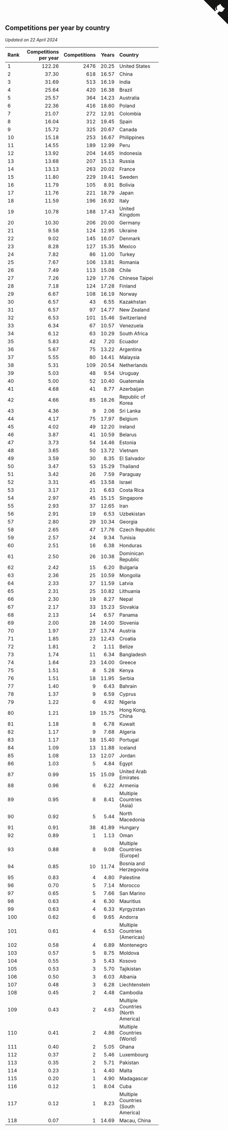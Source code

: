 ## Competitions per year by country

*Updated on 22 April 2024*

| Rank | Competitions per year | Competitions | Years | Country |
| :--- | ---: | ---: | ---: | :--- |
| 1 | 122.26 | 2476 | 20.25 | United States |
| 2 | 37.30 | 618 | 16.57 | China |
| 3 | 31.69 | 513 | 16.19 | India |
| 4 | 25.64 | 420 | 16.38 | Brazil |
| 5 | 25.57 | 364 | 14.23 | Australia |
| 6 | 22.36 | 416 | 18.60 | Poland |
| 7 | 21.07 | 272 | 12.91 | Colombia |
| 8 | 16.04 | 312 | 19.45 | Spain |
| 9 | 15.72 | 325 | 20.67 | Canada |
| 10 | 15.18 | 253 | 16.67 | Philippines |
| 11 | 14.55 | 189 | 12.99 | Peru |
| 12 | 13.92 | 204 | 14.65 | Indonesia |
| 13 | 13.68 | 207 | 15.13 | Russia |
| 14 | 13.13 | 263 | 20.02 | France |
| 15 | 11.80 | 229 | 19.41 | Sweden |
| 16 | 11.79 | 105 | 8.91 | Bolivia |
| 17 | 11.76 | 221 | 18.79 | Japan |
| 18 | 11.59 | 196 | 16.92 | Italy |
| 19 | 10.78 | 188 | 17.43 | United Kingdom |
| 20 | 10.30 | 206 | 20.00 | Germany |
| 21 | 9.58 | 124 | 12.95 | Ukraine |
| 22 | 9.02 | 145 | 16.07 | Denmark |
| 23 | 8.28 | 127 | 15.35 | Mexico |
| 24 | 7.82 | 86 | 11.00 | Turkey |
| 25 | 7.67 | 106 | 13.81 | Romania |
| 26 | 7.49 | 113 | 15.08 | Chile |
| 27 | 7.26 | 129 | 17.76 | Chinese Taipei |
| 28 | 7.18 | 124 | 17.28 | Finland |
| 29 | 6.67 | 108 | 16.19 | Norway |
| 30 | 6.57 | 43 | 6.55 | Kazakhstan |
| 31 | 6.57 | 97 | 14.77 | New Zealand |
| 32 | 6.53 | 101 | 15.46 | Switzerland |
| 33 | 6.34 | 67 | 10.57 | Venezuela |
| 34 | 6.12 | 63 | 10.29 | South Africa |
| 35 | 5.83 | 42 | 7.20 | Ecuador |
| 36 | 5.67 | 75 | 13.22 | Argentina |
| 37 | 5.55 | 80 | 14.41 | Malaysia |
| 38 | 5.31 | 109 | 20.54 | Netherlands |
| 39 | 5.03 | 48 | 9.54 | Uruguay |
| 40 | 5.00 | 52 | 10.40 | Guatemala |
| 41 | 4.68 | 41 | 8.77 | Azerbaijan |
| 42 | 4.66 | 85 | 18.26 | Republic of Korea |
| 43 | 4.36 | 9 | 2.06 | Sri Lanka |
| 44 | 4.17 | 75 | 17.97 | Belgium |
| 45 | 4.02 | 49 | 12.20 | Ireland |
| 46 | 3.87 | 41 | 10.59 | Belarus |
| 47 | 3.73 | 54 | 14.46 | Estonia |
| 48 | 3.65 | 50 | 13.72 | Vietnam |
| 49 | 3.59 | 30 | 8.35 | El Salvador |
| 50 | 3.47 | 53 | 15.29 | Thailand |
| 51 | 3.42 | 26 | 7.59 | Paraguay |
| 52 | 3.31 | 45 | 13.58 | Israel |
| 53 | 3.17 | 21 | 6.63 | Costa Rica |
| 54 | 2.97 | 45 | 15.15 | Singapore |
| 55 | 2.93 | 37 | 12.65 | Iran |
| 56 | 2.91 | 19 | 6.53 | Uzbekistan |
| 57 | 2.80 | 29 | 10.34 | Georgia |
| 58 | 2.65 | 47 | 17.76 | Czech Republic |
| 59 | 2.57 | 24 | 9.34 | Tunisia |
| 60 | 2.51 | 16 | 6.38 | Honduras |
| 61 | 2.50 | 26 | 10.38 | Dominican Republic |
| 62 | 2.42 | 15 | 6.20 | Bulgaria |
| 63 | 2.36 | 25 | 10.59 | Mongolia |
| 64 | 2.33 | 27 | 11.59 | Latvia |
| 65 | 2.31 | 25 | 10.82 | Lithuania |
| 66 | 2.30 | 19 | 8.27 | Nepal |
| 67 | 2.17 | 33 | 15.23 | Slovakia |
| 68 | 2.13 | 14 | 6.57 | Panama |
| 69 | 2.00 | 28 | 14.00 | Slovenia |
| 70 | 1.97 | 27 | 13.74 | Austria |
| 71 | 1.85 | 23 | 12.43 | Croatia |
| 72 | 1.81 | 2 | 1.11 | Belize |
| 73 | 1.74 | 11 | 6.34 | Bangladesh |
| 74 | 1.64 | 23 | 14.00 | Greece |
| 75 | 1.51 | 8 | 5.28 | Kenya |
| 76 | 1.51 | 18 | 11.95 | Serbia |
| 77 | 1.40 | 9 | 6.43 | Bahrain |
| 78 | 1.37 | 9 | 6.59 | Cyprus |
| 79 | 1.22 | 6 | 4.92 | Nigeria |
| 80 | 1.21 | 19 | 15.75 | Hong Kong, China |
| 81 | 1.18 | 8 | 6.78 | Kuwait |
| 82 | 1.17 | 9 | 7.68 | Algeria |
| 83 | 1.17 | 18 | 15.40 | Portugal |
| 84 | 1.09 | 13 | 11.88 | Iceland |
| 85 | 1.08 | 13 | 12.07 | Jordan |
| 86 | 1.03 | 5 | 4.84 | Egypt |
| 87 | 0.99 | 15 | 15.09 | United Arab Emirates |
| 88 | 0.96 | 6 | 6.22 | Armenia |
| 89 | 0.95 | 8 | 8.41 | Multiple Countries (Asia) |
| 90 | 0.92 | 5 | 5.44 | North Macedonia |
| 91 | 0.91 | 38 | 41.89 | Hungary |
| 92 | 0.89 | 1 | 1.13 | Oman |
| 93 | 0.88 | 8 | 9.08 | Multiple Countries (Europe) |
| 94 | 0.85 | 10 | 11.74 | Bosnia and Herzegovina |
| 95 | 0.83 | 4 | 4.80 | Palestine |
| 96 | 0.70 | 5 | 7.14 | Morocco |
| 97 | 0.65 | 5 | 7.66 | San Marino |
| 98 | 0.63 | 4 | 6.30 | Mauritius |
| 99 | 0.63 | 4 | 6.33 | Kyrgyzstan |
| 100 | 0.62 | 6 | 9.65 | Andorra |
| 101 | 0.61 | 4 | 6.53 | Multiple Countries (Americas) |
| 102 | 0.58 | 4 | 6.89 | Montenegro |
| 103 | 0.57 | 5 | 8.75 | Moldova |
| 104 | 0.55 | 3 | 5.43 | Kosovo |
| 105 | 0.53 | 3 | 5.70 | Tajikistan |
| 106 | 0.50 | 3 | 6.03 | Albania |
| 107 | 0.48 | 3 | 6.28 | Liechtenstein |
| 108 | 0.45 | 2 | 4.48 | Cambodia |
| 109 | 0.43 | 2 | 4.63 | Multiple Countries (North America) |
| 110 | 0.41 | 2 | 4.86 | Multiple Countries (World) |
| 111 | 0.40 | 2 | 5.05 | Ghana |
| 112 | 0.37 | 2 | 5.46 | Luxembourg |
| 113 | 0.35 | 2 | 5.71 | Pakistan |
| 114 | 0.23 | 1 | 4.40 | Malta |
| 115 | 0.20 | 1 | 4.90 | Madagascar |
| 116 | 0.12 | 1 | 8.04 | Cuba |
| 117 | 0.12 | 1 | 8.23 | Multiple Countries (South America) |
| 118 | 0.07 | 1 | 14.69 | Macau, China |


<a href="https://github.com/JustinTimeCuber/wca_statistics" class="github-corner" aria-label="View source on Github"><svg width="80" height="80" viewBox="0 0 250 250" style="fill:#151513; color:#fff; position: absolute; top: 0; border: 0; right: 0;" aria-hidden="true"><path d="M0,0 L115,115 L130,115 L142,142 L250,250 L250,0 Z"></path><path d="M128.3,109.0 C113.8,99.7 119.0,89.6 119.0,89.6 C122.0,82.7 120.5,78.6 120.5,78.6 C119.2,72.0 123.4,76.3 123.4,76.3 C127.3,80.9 125.5,87.3 125.5,87.3 C122.9,97.6 130.6,101.9 134.4,103.2" fill="currentColor" style="transform-origin: 130px 106px;" class="octo-arm"></path><path d="M115.0,115.0 C114.9,115.1 118.7,116.5 119.8,115.4 L133.7,101.6 C136.9,99.2 139.9,98.4 142.2,98.6 C133.8,88.0 127.5,74.4 143.8,58.0 C148.5,53.4 154.0,51.2 159.7,51.0 C160.3,49.4 163.2,43.6 171.4,40.1 C171.4,40.1 176.1,42.5 178.8,56.2 C183.1,58.6 187.2,61.8 190.9,65.4 C194.5,69.0 197.7,73.2 200.1,77.6 C213.8,80.2 216.3,84.9 216.3,84.9 C212.7,93.1 206.9,96.0 205.4,96.6 C205.1,102.4 203.0,107.8 198.3,112.5 C181.9,128.9 168.3,122.5 157.7,114.1 C157.9,116.9 156.7,120.9 152.7,124.9 L141.0,136.5 C139.8,137.7 141.6,141.9 141.8,141.8 Z" fill="currentColor" class="octo-body"></path></svg></a><style>.github-corner:hover .octo-arm{animation:octocat-wave 560ms ease-in-out}@keyframes octocat-wave{0%,100%{transform:rotate(0)}20%,60%{transform:rotate(-25deg)}40%,80%{transform:rotate(10deg)}}@media (max-width:500px){.github-corner:hover .octo-arm{animation:none}.github-corner .octo-arm{animation:octocat-wave 560ms ease-in-out}}</style>
